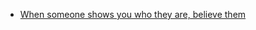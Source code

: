 
- [When someone shows you who they are, believe them](/2020/06/when-someone-shows-you-who-they-are-believe-them/)
